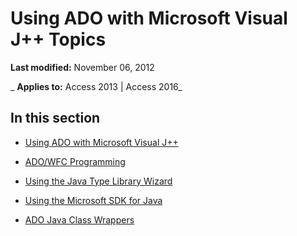 
# Using ADO with Microsoft Visual J++ Topics

 **Last modified:** November 06, 2012

 _ **Applies to:** Access 2013 | Access 2016_

## In this section


- [Using ADO with Microsoft Visual J++](88630e80-92f0-9a9f-b23a-da7344ce45c8.md)
    
- [ADO/WFC Programming](fc438cc2-00b9-9590-6e0d-a865001ccf2f.md)
    
- [Using the Java Type Library Wizard](96af770c-c7c2-c905-3c3e-383a5b99cab2.md)
    
- [Using the Microsoft SDK for Java](35a1adb2-06d6-ff45-f151-f1f60ff9bfe2.md)
    
- [ADO Java Class Wrappers](de50faf0-80f3-f295-3d9e-3f70f86c3ede.md)
    
